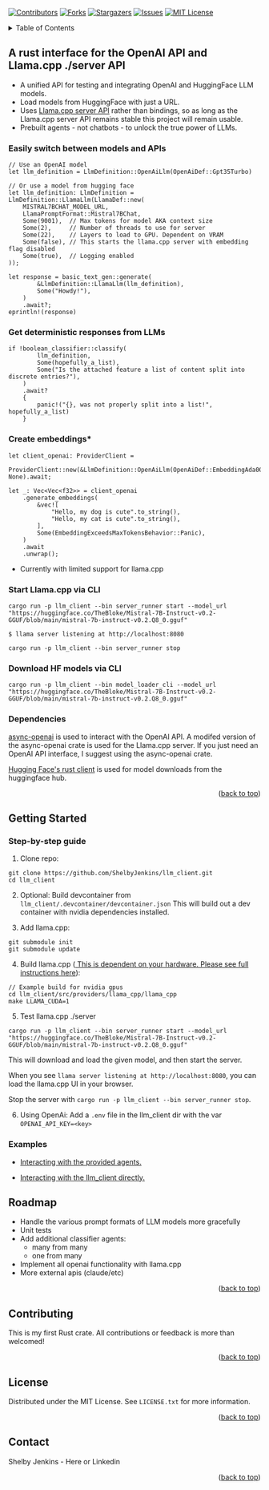 <!-- Improved compatibility of back to top link: See: https://github.com/othneildrew/Best-README-Template/pull/73 -->
<a name="readme-top"></a>
<!--
*** Thanks for checking out the Best-README-Template. If you have a suggestion
*** that would make this better, please fork the repo and create a pull request
*** or simply open an issue with the tag "enhancement".
*** Don't forget to give the project a star!
*** Thanks again! Now go create something AMAZING! :D
-->



<!-- PROJECT SHIELDS -->
<!--
*** I'm using markdown "reference style" links for readability.
*** Reference links are enclosed in brackets [ ] instead of parentheses ( ).
*** See the bottom of this document for the declaration of the reference variables
*** for contributors-url, forks-url, etc. This is an optional, concise syntax you may use.
*** https://www.markdownguide.org/basic-syntax/#reference-style-links
-->
[![Contributors][contributors-shield]][contributors-url]
[![Forks][forks-shield]][forks-url]
[![Stargazers][stars-shield]][stars-url]
[![Issues][issues-shield]][issues-url]
[![MIT License][license-shield]][license-url]
<!-- [![LinkedIn][linkedin-shield]][linkedin-url] -->




<!-- TABLE OF CONTENTS -->
<details>
  <summary>Table of Contents</summary>
  <ol>
    <li>
      <a href="#about-the-project">About The Project</a>
    </li>
    <li>
      <a href="#getting-started">Getting Started</a>
    </li>
    <li><a href="#roadmap">Roadmap</a></li>
    <li><a href="#contributing">Contributing</a></li>
    <li><a href="#license">License</a></li>
    <li><a href="#contact">Contact</a></li>
  </ol>
</details>



<!-- ABOUT THE PROJECT -->

## A rust interface for the OpenAI API and Llama.cpp ./server API 

* A unified API for testing and integrating OpenAI and HuggingFace LLM models.
* Load models from HuggingFace with just a URL.
* Uses <a href="https://github.com/ggerganov/llama.cpp/tree/master/examples/server">Llama.cpp server API</a> rather than bindings, so as long as the Llama.cpp server API remains stable this project will remain usable.
* Prebuilt agents - not chatbots - to unlock the true power of LLMs.

### Easily switch between models and APIs
```
// Use an OpenAI model
let llm_definition = LlmDefinition::OpenAiLlm(OpenAiDef::Gpt35Turbo)
```
```
// Or use a model from hugging face
let llm_definition: LlmDefinition = LlmDefinition::LlamaLlm(LlamaDef::new(
    MISTRAL7BCHAT_MODEL_URL,
    LlamaPromptFormat::Mistral7BChat,
    Some(9001),  // Max tokens for model AKA context size
    Some(2),     // Number of threads to use for server
    Some(22),    // Layers to load to GPU. Dependent on VRAM
    Some(false), // This starts the llama.cpp server with embedding flag disabled
    Some(true),  // Logging enabled
));

let response = basic_text_gen::generate(
        &LlmDefinition::LlamaLlm(llm_definition),
        Some("Howdy!"),
    )
    .await?;
eprintln!(response)
```
### Get deterministic responses from LLMs
```
if !boolean_classifier::classify(
        llm_definition,
        Some(hopefully_a_list),
        Some("Is the attached feature a list of content split into discrete entries?"),
    )
    .await?
    {
        panic!("{}, was not properly split into a list!", hopefully_a_list)
    }

```
### Create embeddings*
```
let client_openai: ProviderClient =
    ProviderClient::new(&LlmDefinition::OpenAiLlm(OpenAiDef::EmbeddingAda002), None).await;

let _: Vec<Vec<f32>> = client_openai
    .generate_embeddings(
        &vec![
            "Hello, my dog is cute".to_string(),
            "Hello, my cat is cute".to_string(),
        ],
        Some(EmbeddingExceedsMaxTokensBehavior::Panic),
    )
    .await
    .unwrap();

```
* Currently with limited support for llama.cpp
### Start Llama.cpp via CLI
```
cargo run -p llm_client --bin server_runner start --model_url "https://huggingface.co/TheBloke/Mistral-7B-Instruct-v0.2-GGUF/blob/main/mistral-7b-instruct-v0.2.Q8_0.gguf"

$ llama server listening at http://localhost:8080

cargo run -p llm_client --bin server_runner stop

```
### Download HF models via CLI
```
cargo run -p llm_client --bin model_loader_cli --model_url "https://huggingface.co/TheBloke/Mistral-7B-Instruct-v0.2-GGUF/blob/main/mistral-7b-instruct-v0.2.Q8_0.gguf"

```
### Dependencies 
<a href="https://github.com/64bit/async-openai">async-openai</a> is used to interact with the OpenAI API. A modifed version of the async-openai crate is used for the Llama.cpp server. If you just need an OpenAI API interface, I suggest using the async-openai crate.

<a href="https://github.com/huggingface/hf-hub"> Hugging Face's rust client</a> is used for model downloads from the huggingface hub. 

<p align="right">(<a href="#readme-top">back to top</a>)</p>

<!-- GETTING STARTED -->
## Getting Started

### Step-by-step guide
1. Clone repo:
```
git clone https://github.com/ShelbyJenkins/llm_client.git
cd llm_client
```
2. Optional: Build devcontainer from `llm_client/.devcontainer/devcontainer.json` This will build out a dev container with nvidia dependencies installed. 

3. Add llama.cpp:
```
git submodule init 
git submodule update
```
4. Build llama.cpp (<a href="https://github.com/ggerganov/llama.cpp"> This is dependent on your hardware. Please see full instructions here</a>):
  ```
  // Example build for nvidia gpus
  cd llm_client/src/providers/llama_cpp/llama_cpp
  make LLAMA_CUDA=1
  ```
5. Test llama.cpp ./server
```
cargo run -p llm_client --bin server_runner start --model_url "https://huggingface.co/TheBloke/Mistral-7B-Instruct-v0.2-GGUF/blob/main/mistral-7b-instruct-v0.2.Q8_0.gguf"
```
This will download and load the given model, and then start the server.

When you see `llama server listening at http://localhost:8080`, you can load the llama.cpp UI in your browser.

Stop the server with `cargo run -p llm_client --bin server_runner stop`.

6. Using OpenAi: Add a `.env` file in the llm_client dir with the var `OPENAI_API_KEY=<key>`


### Examples

* [Interacting with the provided agents.](./examples/basic_text_gen.rs")

* [Interacting with the llm_client directly.](./examples/llm_client.rs)

<!-- ROADMAP -->
## Roadmap

* Handle the various prompt formats of LLM models more gracefully
* Unit tests
* Add additional classifier agents:
    * many from many
    * one from many
* Implement all openai functionality with llama.cpp
* More external apis (claude/etc)
  
<p align="right">(<a href="#readme-top">back to top</a>)</p>

<!-- CONTRIBUTING -->
## Contributing

This is my first Rust crate. All contributions or feedback is more than welcomed!


<p align="right">(<a href="#readme-top">back to top</a>)</p>



<!-- LICENSE -->
## License

Distributed under the MIT License. See `LICENSE.txt` for more information.

<p align="right">(<a href="#readme-top">back to top</a>)</p>



<!-- CONTACT -->
## Contact

Shelby Jenkins - Here or Linkedin 


<p align="right">(<a href="#readme-top">back to top</a>)</p>


<!-- MARKDOWN LINKS & IMAGES -->
<!-- https://www.markdownguide.org/basic-syntax/#reference-style-links -->
[contributors-shield]: https://img.shields.io/github/contributors/ShelbyJenkins/llm_client.svg?style=for-the-badge
[contributors-url]: https://github.com/ShelbyJenkins/shelby-as-a-service/graphs/contributors
[forks-shield]: https://img.shields.io/github/forks/ShelbyJenkins/llm_client.svg?style=for-the-badge
[forks-url]: https://github.com/ShelbyJenkins/shelby-as-a-service/network/members
[stars-shield]: https://img.shields.io/github/stars/ShelbyJenkins/llm_client.svg?style=for-the-badge
[stars-url]: https://github.com/ShelbyJenkins/shelby-as-a-service/stargazers
[issues-shield]: https://img.shields.io/github/issues/ShelbyJenkins/llm_client.svg?style=for-the-badge
[issues-url]: https://github.com/ShelbyJenkins/shelby-as-a-service/issues
[license-shield]: https://img.shields.io/github/license/ShelbyJenkins/llm_client.svg?style=for-the-badge
[license-url]: https://github.com/ShelbyJenkins/shelby-as-a-service/blob/master/LICENSE.txt
<!-- [linkedin-shield]: https://img.shields.io/badge/-LinkedIn-black.svg?style=for-the-badge&logo=linkedin&colorB=555
[linkedin-url]: https://www.linkedin.com -->

